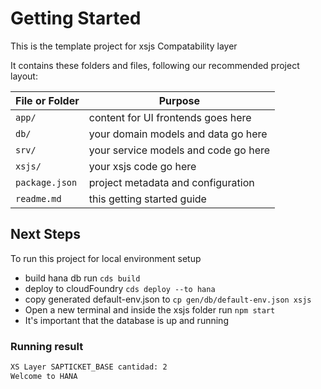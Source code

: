 # Getting Started

This is the template project for xsjs Compatability layer

It contains these folders and files, following our recommended project layout:

File or Folder | Purpose
---------|----------
`app/` | content for UI frontends goes here
`db/` | your domain models and data go here
`srv/` | your service models and code go here
`xsjs/` | your xsjs code go here
`package.json` | project metadata and configuration
`readme.md` | this getting started guide

## Next Steps

To run this project for local environment setup

- build hana db run `cds build` 
- deploy to cloudFoundry `cds deploy --to hana` 
- copy generated default-env.json to `cp gen/db/default-env.json xsjs` 
- Open a new terminal and inside the xsjs folder run `npm start` 
- It&apos;s important that the database is up and running

### Running result

```html
XS Layer SAPTICKET_BASE cantidad: 2
Welcome to HANA
```

